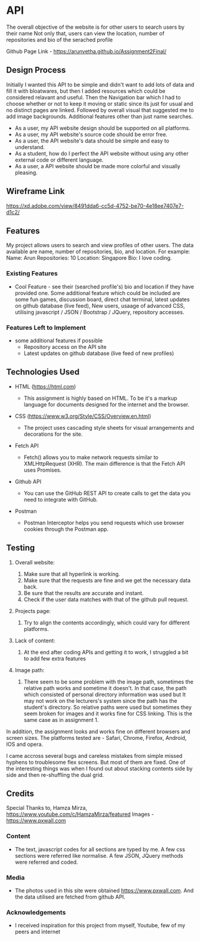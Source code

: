 # API

The overall objective of the website is for other users to search users by their name
Not only that, users can view the location, number of repositories and bio of the serached profile

Github Page Link -  https://arunvetha.github.io/Assignment2Final/
 
## Design Process
 
Initially I wanted this API to be simple and didn't want to add lots of data and fill it with bloatwares, but then I added resources which could be considered relavant and useful. Then the Navigation bar which I had to choose whether or not to keep it moving or static since its just for usual and no distinct pages are linked. Followed by overall visual that suggested me to add image backgrounds. Additional features other than just name searches.

- As a user, my API website design should be supported on all platforms.
- As a user, my API website's source code should be error free.
- As a user, the API website's data should be simple and easy to understand.
- As a student, how do I perfect the API website without using any other external code or different language.
- As a user, a API website should be made more colorful and visually pleasing.

## Wireframe Link
https://xd.adobe.com/view/8491dda6-cc5d-4752-be70-4e18ee7407e7-d1c2/

## Features

My project allows users to search and view profiles of other users. The data available are name, number of repositories, bio, and location.
For example:
Name: Arun
Repositories: 10
Location: Singapore
Bio: I love coding.
 
### Existing Features
- Cool Feature - see their (searched profile's) bio and location if they have provided one.
Some additional feature which could be included are some fun games, discussion board, direct chat terminal, latest updates on github database (live feed), New users, usaage of advanced CSS, utilising javascript / JSON / Bootstrap / JQuery, repository accesses.

### Features Left to Implement
- some additional features if possible 
  - Repository access on the API site
  - Latest updates on github database (live feed of new profiles)

## Technologies Used

- HTML (https://html.com)
    - This assignment is highly based on HTML. To be it's a markup language for documents designed for the internet and the browser.

- CSS (https://www.w3.org/Style/CSS/Overview.en.html)
    - The project uses cascading style sheets for visual arrangements and decorations for the site.

- Fetch API
    - Fetch() allows you to make network requests similar to XMLHttpRequest (XHR). The main difference is that the Fetch API uses Promises.

- Github API
    - You can use the GitHub REST API to create calls to get the data you need to integrate with GitHub.
    
- Postman
    -  Postman Interceptor helps you send requests which use browser cookies through the Postman app.

## Testing

1. Overall website:
    1. Make sure that all hyperlink is working.
    2. Make sure that the requests are fine and we get the necessary data back.
    3. Be sure that the results are accurate and instant.
    4. Check if the user data matches with that of the github pull request.

2. Projects page:
    1. Try to align the contents accordingly, which could vary for different platforms.  

3. Lack of content:
    1. At the end after coding APIs and getting it to work, I struggled a bit to add few extra features
    
4. Image path:
    1. There seem to be some problem with the image path, sometimes the relative path works and sometime it doesn't. In that case, the path which consisted of personal directory information was used but It may not work on the lecturers's system since the path has the student's directory. So relative paths were used but sometimes they seem broken for images and it works fine for CSS linking. This is the same case as in assignment 1.

In addition, the assignment looks and works fine on different browsers and screen sizes.
The platforms tested are - Safari, Chrome, Firefox, Android, IOS and opera.

I came accross several bugs and careless mistakes from simple missed hyphens to troublesome flex screens. But most of them are fixed. One of the interesting things was when I found out about stacking contents side by side and then re-shuffling the dual grid.


## Credits
Special Thanks to,
Hamza Mirza, https://www.youtube.com/c/HamzaMirza/featured
Images - https://www.pxwall.com

### Content
- The text, javascript codes for all sections are typed by me. A few css sections were referred like normalise. A few JSON, JQuery methods were referred and coded.

### Media
- The photos used in this site were obtained https://www.pxwall.com. And the data utilised are fetched from github API.

### Acknowledgements
- I received inspiration for this project from myself, Youtube, few of my peers and internet
